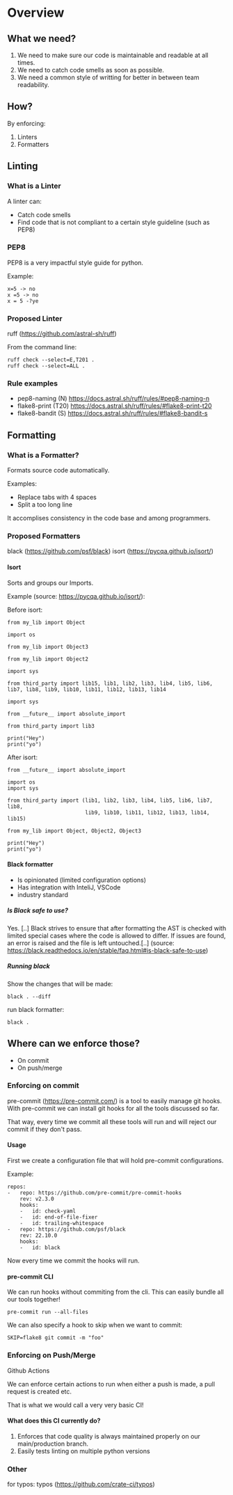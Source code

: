 # Overview

## What we need?

1. We need to make sure our code is maintainable and readable at all times.
2. We need to catch code smells as soon as possible.
3. We need a common style of writting for better in between team readability.

## How?

By enforcing:

1. Linters
2. Formatters


## Linting


### What is a Linter

A linter can:
- Catch code smells
- Find code that is not compliant to a certain style guideline (such as PEP8)

### PEP8 

PEP8 is a very impactful style guide for python. 

Example:

```
x=5 -> no
x =5 -> no
x = 5 -?ye
```

### Proposed Linter

ruff (https://github.com/astral-sh/ruff)

From the command line:

```
ruff check --select=E,T201 .
ruff check --select=ALL . 
```

### Rule examples

- pep8-naming (N) https://docs.astral.sh/ruff/rules/#pep8-naming-n
- flake8-print (T20) https://docs.astral.sh/ruff/rules/#flake8-print-t20
- flake8-bandit (S) https://docs.astral.sh/ruff/rules/#flake8-bandit-s


## Formatting


### What is a Formatter?

Formats source code automatically.

Examples:
- Replace tabs with 4 spaces
- Split a too long line

It accomplises consistency in the code base and among programmers.

### Proposed Formatters


black (https://github.com/psf/black)
isort (https://pycqa.github.io/isort/)





#### Isort 

Sorts and groups our Imports.

Example (source: https://pycqa.github.io/isort/):

Before isort:
```
from my_lib import Object

import os

from my_lib import Object3

from my_lib import Object2

import sys

from third_party import lib15, lib1, lib2, lib3, lib4, lib5, lib6, lib7, lib8, lib9, lib10, lib11, lib12, lib13, lib14

import sys

from __future__ import absolute_import

from third_party import lib3

print("Hey")
print("yo")
```

After isort:

```
from __future__ import absolute_import

import os
import sys

from third_party import (lib1, lib2, lib3, lib4, lib5, lib6, lib7, lib8,
                         lib9, lib10, lib11, lib12, lib13, lib14, lib15)

from my_lib import Object, Object2, Object3

print("Hey")
print("yo")
```

#### Black formatter

- Is opinionated (limited configuration options)
- Has integration with InteliJ, VSCode
- industry standard

##### Is Black safe to use?

Yes. [..] Black strives to ensure that after formatting the AST is checked with limited special cases where the code is allowed to differ. If issues are found, an error is raised and the file is left untouched.[..]
(source: https://black.readthedocs.io/en/stable/faq.html#is-black-safe-to-use)


##### Running black

Show the changes that will be made:
```
black . --diff
```

run black formatter:
```
black .
```


## Where can we enforce those?

- On commit
- On push/merge


### Enforcing on commit

pre-commit (https://pre-commit.com/) is a tool to easily manage git hooks. With pre-commit we can install git hooks for all the tools 
discussed so far. 

That way, every time we commit all these tools will run and will reject our commit if they don't pass.

#### Usage

First we create a configuration file that will hold pre-commit configurations.

Example:
```
repos:
-   repo: https://github.com/pre-commit/pre-commit-hooks
    rev: v2.3.0
    hooks:
    -   id: check-yaml
    -   id: end-of-file-fixer
    -   id: trailing-whitespace
-   repo: https://github.com/psf/black
    rev: 22.10.0
    hooks:
    -   id: black
```

Now every time we commit the hooks will run.

#### pre-commit CLI

We can run hooks without commiting from the cli. This can easily bundle all our tools together!

```
pre-commit run --all-files
```

We can also specify a hook to skip when we want to commit:
```
SKIP=flake8 git commit -m "foo"
```


### Enforcing on Push/Merge

Github Actions

We can enforce certain actions to run when either a push is made, a pull request is created etc.

That is what we would call a very very basic CI!

#### What does this CI currently do?

1. Enforces that code quality is always maintained properly on our main/production branch.
2. Easily tests linting on multiple python versions




### Other

for typos:
typos (https://github.com/crate-ci/typos)